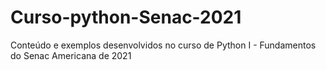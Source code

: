 # Curso-python-Senac-2021
Conteúdo e exemplos desenvolvidos no curso de Python I  - Fundamentos do Senac Americana de 2021
